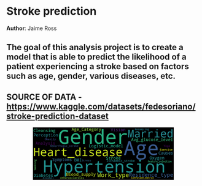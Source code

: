 # Stroke prediction
**Author**: Jaime Ross

## The goal of this analysis project is to create a model that is able to predict the likelihood of a patient experiencing a stroke based on factors such as age, gender, various diseases, etc.

## SOURCE OF DATA - https://www.kaggle.com/datasets/fedesoriano/stroke-prediction-dataset

<p align = "center"> 
  <img src = "https://github.com/JaimeRoss/Data-Science/blob/main/images.PNG">
</p>
